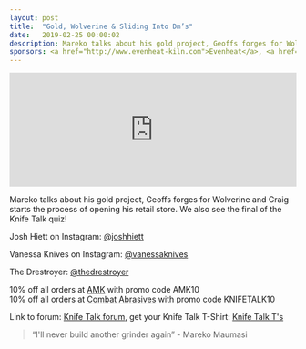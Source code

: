```yaml
---
layout: post
title:  "Gold, Wolverine & Sliding Into Dm’s"
date:   2019-02-25 00:00:02
description: Mareko talks about his gold project, Geoffs forges for Wolverine and Craig starts the process of opening his retail store. We also see the final of the KnifeTalk quiz!
sponsors: <a href="http://www.evenheat-kiln.com">Evenheat</a>, <a href="http://www.amktactical.com">AMK</a>, and <a href="http://www.combatabrasives.com">Combat Abrasives</a>.
---
```


<iframe frameborder='0' height='200px' scrolling='no' seamless src='https://embed.simplecast.com/348b4b02?color=f5f5f5' width='100%'></iframe>

Mareko talks about his gold project, Geoffs forges for Wolverine and Craig starts the process of opening his retail store. We also see the final of the Knife Talk quiz!

 
Josh Hiett on Instagram: <a href="https://www.instagram.com/joshhiett"> @joshhiett</a>  

Vanessa Knives on Instagram: <a href="https://www.instagram.com/vanessaknives"> @vanessaknives</a>  

The Drestroyer: <a href="https://www.instagram.com/thedrestroyer"> @thedrestroyer</a>  

10% off all orders at <a href="http://www.amktactical.com">AMK</a> with promo code AMK10  
10% off all orders at  <a href="http://www.combatabrasives.com">Combat Abrasives</a> with promo code KNIFETALK10 

   
  

Link to forum: <a href="http://forum.knifetalk.net">Knife Talk forum</a>, get your Knife Talk T-Shirt: <a href="https://www.chopknives.com/collections/t-shirts/products/knife-talk-t-shirt">Knife Talk T's</a> 




 


<blockquote class="largeQuote">“I'll never build another grinder again” - Mareko Maumasi</blockquote>



